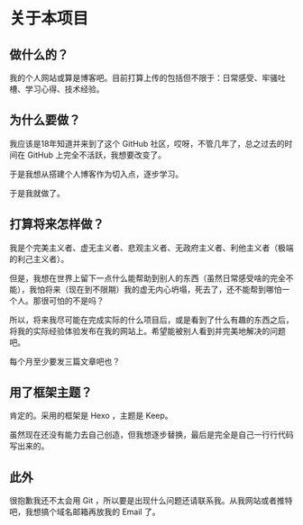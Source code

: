 # 关于本项目

## 做什么的？

我的个人网站或算是博客吧。目前打算上传的包括但不限于：日常感受、牢骚吐槽、学习心得、技术经验。

## 为什么要做？

我应该是18年知道并来到了这个 GitHub 社区，哎呀，不管几年了，总之过去的时间在 GitHub 上完全不活跃，我想要改变了。

于是我想从搭建个人博客作为切入点，逐步学习。

于是我就做了。

## 打算将来怎样做？

 我是个完美主义者、虚无主义者、悲观主义者、无政府主义者、利他主义者（极端的利己主义者）。

但是，我想在世界上留下一点什么能帮助到别人的东西（虽然日常感受啥的完全不能），我怕将来（现在到不限期）我的虚无内心坍塌，死去了，还不能帮到哪怕一个人。那很可怕的不是吗？

所以，将来我尽可能在完成实际的什么项目后，或是看到了什么有趣的东西之后，将我的实际经验体验发布在我的网站上。希望能被别人看到并完美地解决的问题吧。

每个月至少要发三篇文章吧也？

## 用了框架主题？

肯定的。采用的框架是 Hexo ，主题是 Keep。

虽然现在还没有能力去自己创造，但我想逐步替换，最后是完全是自己一行行代码写出来的。

## 此外

很抱歉我还不太会用 Git ，所以要是出现什么问题还请联系我。从我网站或者推特吧，我想搞个域名邮箱再放我的 Email 了。